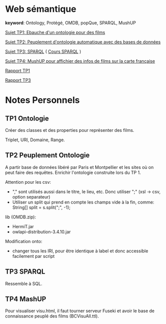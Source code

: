 # Web sémantique
**keyword**: Ontology, Protégé, OMDB, popQue, SPARQL, MushUP

[Sujet TP1: Ebauche d'un ontologie pour des films](https://cloud.irit.fr/index.php/s/KzZyrjHRIQqEwWU/download)

[Sujet TP2: Peuplement d'ontologie automatique avec des bases de données](https://www.irit.fr/~Cassia.Trojahn/insa/TP2.pdf)

[Sujet TP3: SPARQL](http://swip.univ-tlse2.fr/tpsparql/) (
[Cours SPARQL](https://www.irit.fr/~Cassia.Trojahn/websem/sparql.pdf) )

[Sujet TP4: MushUP pour affichier des infos de films sur la carte française](https://cloud.irit.fr/index.php/s/1N5YPQvEl4uiAq6)

[Rapport TP1](./TP1/RapportTP1.md)

[Rapport TP3](./TP3/RapportTP3.md)

# Notes Personnels

## TP1 Ontologie
Créer des classes et des properties pour représenter des films.

Triplet, URI, Domaine, Range.

## TP2 Peuplement Ontologie
A partir base de données libéré par Paris et Montpellier et les sites où on peut faire des requêtes. Enrichir l'ontologie construite lors du TP 1.

Attention pour les csv:
- "," sont utilisés aussi dans le titre, le lieu, etc. Donc utiliser ";" (xsl -> csv, option separateur)
- Utiliser un split qui prend en compte les champs vide à la fin, comme: String[] split = s.split(";", -1);

lib (OMDB.zip):
- HermiT.jar
- owlapi-distribution-3.4.10.jar

Modification onto:
- changer tous les IRI, pour être identique à label et donc accessible facilement par script

## TP3 SPARQL
Ressemble à SQL.

## TP4 MashUP
Pour visualiser visu.html, il faut tourner serveur Fuseki et avoir le base de connaissance peuplé des films (BCVisuAll.ttl).

